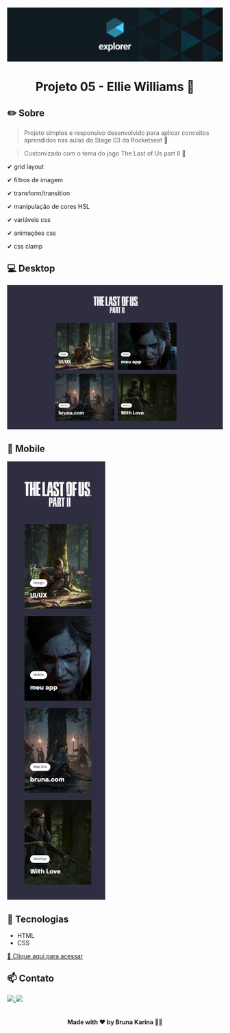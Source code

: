 ![preview](./images/explorer.png)

  <h1 align="center">Projeto 05 - Ellie Williams 🏹</h1>

## ✏️ Sobre

> Projeto simples e responsivo desenvolvido para aplicar conceitos aprendidos nas aulas do Stage 03 da Rocketseat 🚀

> Customizado com o tema do jogo The Last of Us part II 🎨

✔ grid layout

✔ filtros de imagem

✔ transform/transition

✔ manipulação de cores HSL

✔ variáveis css

✔ animações css

✔ css clamp

## 💻 Desktop

![preview](./images/desktop.png)

## 📲 Mobile
![preview](./images/mobile.png)

## 🚀 Tecnologias

- HTML
- CSS


[🔗 Clique aqui para acessar](https://brunakarina.github.io./project-ellie/)

## 📫 Contato

<div>
  <a href="https://www.linkedin.com/in/brunakarina/" target="_blank">
    <img src="https://img.shields.io/badge/LinkedIn-0077B5?style=for-the-badge&logo=linkedin&logoColor=white">
  </a>
  <a href="mailto:brubskarina@gmail.com" target="_blank">
    <img src="https://img.shields.io/badge/Gmail-D14836?style=for-the-badge&logo=gmail&logoColor=white">
  </a>
</div>

</br>

<h4 align="center">Made with ❤ by Bruna Karina 👋🏻</h4>
